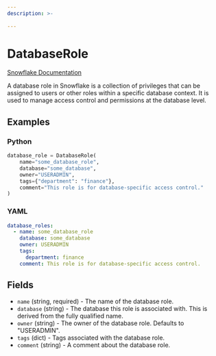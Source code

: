 ```yaml
---
description: >-
  
---
```


# DatabaseRole

[Snowflake Documentation](https://docs.snowflake.com/en/sql-reference/sql/create-database-role)

A database role in Snowflake is a collection of privileges that can be assigned to users or other roles within a specific database context. It is used to manage access control and permissions at the database level.


## Examples

### Python

```python
database_role = DatabaseRole(
    name="some_database_role",
    database="some_database",
    owner="USERADMIN",
    tags={"department": "finance"},
    comment="This role is for database-specific access control."
)
```


### YAML

```yaml
database_roles:
  - name: some_database_role
    database: some_database
    owner: USERADMIN
    tags:
      department: finance
    comment: This role is for database-specific access control.
```


## Fields

* `name` (string, required) - The name of the database role.
* `database` (string) - The database this role is associated with. This is derived from the fully qualified name.
* `owner` (string) - The owner of the database role. Defaults to "USERADMIN".
* `tags` (dict) - Tags associated with the database role.
* `comment` (string) - A comment about the database role.


